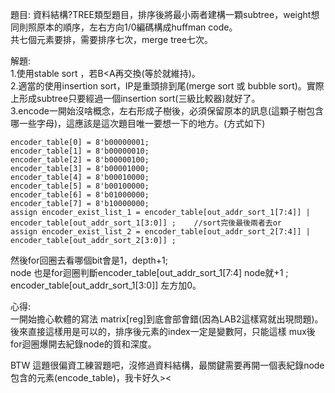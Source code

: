 題目: 資料結構?TREE類型題目，排序後將最小兩者建構一顆subtree，weight想同則照原本的順序，左右方向1/0編碼構成huffman code。    
      共七個元素要排，需要排序七次，merge tree七次。    

解題:    
1.使用stable sort ，若B<A再交換(等於就維持)。    
2.適當的使用insertion sort，IP是重頭排到尾(merge sort 或 bubble sort)。實際上形成subtree只要經過一個insertion sort(三級比較器)就好了。    
3.encode一開始沒啥概念，左右形成子樹後，必須保留原本的訊息(這顆子樹包含哪一些字母)，這應該是這次題目唯一要想一下的地方。(方式如下)    

    encoder_table[0] = 8'b00000001;    
    encoder_table[1] = 8'b00000010;    
    encoder_table[2] = 8'b00000100;    
    encoder_table[3] = 8'b00001000;    
    encoder_table[4] = 8'b00010000;    
    encoder_table[5] = 8'b00100000;    
    encoder_table[6] = 8'b01000000;    
    encoder_table[7] = 8'b10000000;    
    assign encoder_exist_list_1 = encoder_table[out_addr_sort_1[7:4]] | encoder_table[out_addr_sort_1[3:0]] ;    //sort完後最後兩者去or    
    assign encoder_exist_list_2 = encoder_table[out_addr_sort_2[7:4]] | encoder_table[out_addr_sort_2[3:0]] ;    
然後for回圈去看哪個bit會是1，depth+1;    
node 也是for迴圈判斷encoder_table[out_addr_sort_1[7:4]  node就+1  ;    encoder_table[out_addr_sort_1[3:0]] 左方加0。    
 

心得:    
一開始擔心軟體的寫法 matrix[reg]到底會部會錯(因為LAB2這樣寫就出現問題)。 後來直接這樣用是可以的，排序後元素的index一定是變數阿，只能這樣
mux後for迴圈爆開去紀錄node的質和深度。      

BTW 這題很偏資工練習題吧，沒修過資料結構，最關鍵需要再開一個表紀錄node包含的元素(encode_table)，我卡好久><
